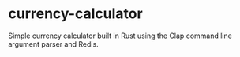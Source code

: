 # currency-calculator
Simple currency calculator built in Rust using the Clap command line argument parser and Redis.
